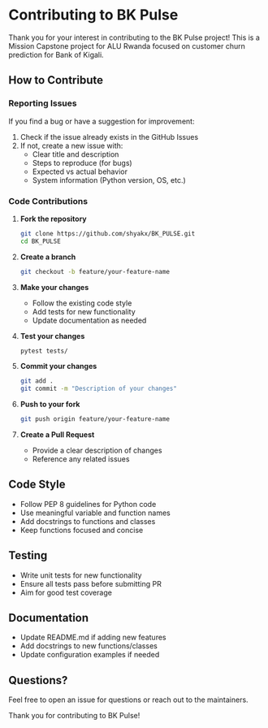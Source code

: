# Contributing to BK Pulse

Thank you for your interest in contributing to the BK Pulse project! This is a Mission Capstone project for ALU Rwanda focused on customer churn prediction for Bank of Kigali.

## How to Contribute

### Reporting Issues

If you find a bug or have a suggestion for improvement:

1. Check if the issue already exists in the GitHub Issues
2. If not, create a new issue with:
   - Clear title and description
   - Steps to reproduce (for bugs)
   - Expected vs actual behavior
   - System information (Python version, OS, etc.)

### Code Contributions

1. **Fork the repository**
   ```bash
   git clone https://github.com/shyakx/BK_PULSE.git
   cd BK_PULSE
   ```

2. **Create a branch**
   ```bash
   git checkout -b feature/your-feature-name
   ```

3. **Make your changes**
   - Follow the existing code style
   - Add tests for new functionality
   - Update documentation as needed

4. **Test your changes**
   ```bash
   pytest tests/
   ```

5. **Commit your changes**
   ```bash
   git add .
   git commit -m "Description of your changes"
   ```

6. **Push to your fork**
   ```bash
   git push origin feature/your-feature-name
   ```

7. **Create a Pull Request**
   - Provide a clear description of changes
   - Reference any related issues

## Code Style

- Follow PEP 8 guidelines for Python code
- Use meaningful variable and function names
- Add docstrings to functions and classes
- Keep functions focused and concise

## Testing

- Write unit tests for new functionality
- Ensure all tests pass before submitting PR
- Aim for good test coverage

## Documentation

- Update README.md if adding new features
- Add docstrings to new functions/classes
- Update configuration examples if needed

## Questions?

Feel free to open an issue for questions or reach out to the maintainers.

Thank you for contributing to BK Pulse!
